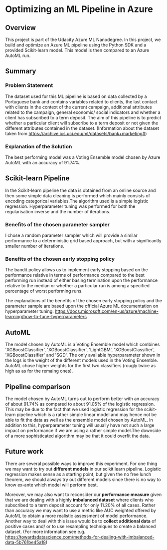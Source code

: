 # Optimizing an ML Pipeline in Azure

## Overview
This project is part of the Udacity Azure ML Nanodegree.
In this project, we build and optimize an Azure ML pipeline using the Python SDK and a provided Scikit-learn model.
This model is then compared to an Azure AutoML run.

## Summary
### Problem Statement
The dataset used for this ML pipeline is based on data collected by a Portuguese bank and contains variables related to clients, the last contact with
clients in the context of the current campaign, additional attributes related to the campaign, general economic/ social indicators and whether a client
has subscribed to a term deposit. The aim of this pipeline is to predict whether a particular client will subscribe to a term deposit or not given the
different attributes contained in the dataset. (Information about the dataset taken from https://archive.ics.uci.edu/ml/datasets/bank+marketing#)
### Explanation of the Solution
The best performing model was a Voting Ensemble model chosen by Azure AutoML with an accuracy of 91.74%.


## Scikit-learn Pipeline
In the Scikit-learn pipeline the data is obtained from an online source and then some simple data cleaning is performed which mainly consists of
encoding categorical variables.The algorithm used is a simple logistic regression. Hyperparameter tuning was performed for both the regularisation
inverse and the number of iterations.

### Benefits of the chosen parameter sampler
I chose a random parameter sampler which will provide a similar performance to a deterministic grid based approach, but with a significantly
smaller number of iterations.

### Benefits of the chosen early stopping policy
The bandit policy allows us to implement early stopping based on the performance relative in terms of performance compared to the best performing run
instead of either basing termination upon the performance relative to the median or whether a particular run is among a specified percentage
of worst performing runs. 

The explanations of the benefits of the chosen early stopping policy and the parameter sample are based upon the official Azure ML documentation on hyperparameter tuning: https://docs.microsoft.com/en-us/azure/machine-learning/how-to-tune-hyperparameters

## AutoML
The model chosen by AutoML is a Voting Ensemble model which combines 'XGBoostClassifier', 'XGBoostClassifier', 'LightGBM', 'XGBoostClassifier', 'XGBoostClassifier' and 'SGD'.
The only available hyperparameter shown in the logs is the weight of the different models used in the Voting Ensemble. AutoML chose higher weights for the first two classifiers
(rougly twice as high as as for the remaing ones).


## Pipeline comparison
The model chosen by AutoML turns out to perform better with an accuracy of about 91.74% as compared to about 91.05% of the logistic regression. This may be due to the fact that we used logistic regression for the scikit-learn pipeline which is a rather simple linear model and may hence not be able to fit the data as well as the ensemble model chosen by AutoML. In addition to this, hyperparameter tuning
will usually have not such a large impact on performance if we are using a rather simple model.The downside of a more sophisticated algorithm may be that
it could overfit the data.

## Future work
There are several possible ways to improve this experiment. For one thing we may want to try out **different models** in our scikit learn
pipeline. Logistic regression makes sense as a starting point, but given the no free lunch theorem, we should always try out different
models since there is no way to know ex-ante which model will perform best. 

Moreover, we may also want to reconsider our **performance measure** given that we are dealing with a highly **imbalanced dataset** where clients who subscribed to a term deposit account for only 11.20% of all cases. Rather than accuracy we may want to use a metric like AUC weighted offered by AutoML to obtain a more realistic assessment of model performance. Another way to deal with this issue would be to **collect
additional data** of positive cases and/ or to use resampling techniques to create a balanced dataset. (For more information see e.g. https://towardsdatascience.com/methods-for-dealing-with-imbalanced-data-5b761be45a18)
